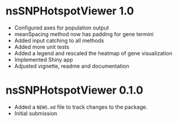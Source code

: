 # nsSNPHotspotViewer 1.0

* Configured axes for population output
* meanSpacing method now has padding for gene termini
* Added input catching to all methods
* Added more unit tests
* Added a legend and rescaled the heatmap of gene visualization
* Implemented Shiny app
* Adjusted vignette, readme and documentation

# nsSNPHotspotViewer 0.1.0

* Added a `NEWS.md` file to track changes to the package.
* Initial submission
